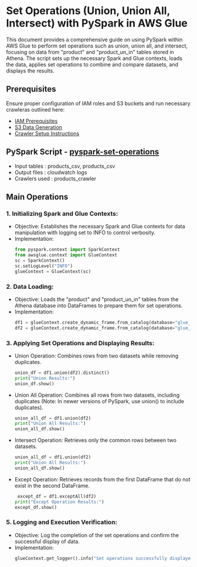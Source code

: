 # Set Operations (Union, Union All, Intersect) with PySpark in AWS Glue
This document provides a comprehensive guide on using PySpark within AWS Glue to perform set operations such as union, union all, and intersect, focusing on data from "product" and "product_un_in" tables stored in Athena. The script sets up the necessary Spark and Glue contexts, loads the data, applies set operations to combine and compare datasets, and displays the results.

## Prerequisites

Ensure proper configuration of IAM roles and S3 buckets and run necessary crawleras outlined here:
* [IAM Prerequisites](IAM-prerequisites.md)
* [S3 Data Generation](s3-data-generation.md)
* [Crawler Setup Instructions](set-up-instructions.md)
  
##  PySpark Script - [pyspark-set-operations](../glue-code/ti-pyspark-union-unionall-intersect.py)
- Input tables          : products_csv, products_csv
- Output files          : cloudwatch logs
- Crawlers used         : products_crawler

## Main Operations

### 1. Initializing Spark and Glue Contexts:
* Objective: Establishes the necessary Spark and Glue contexts for data manipulation with logging set to INFO to control verbosity.
* Implementation:
  ```python
  from pyspark.context import SparkContext
  from awsglue.context import GlueContext
  sc = SparkContext()
  sc.setLogLevel("INFO")
  glueContext = GlueContext(sc)
  ```

### 2. Data Loading:
* Objective: Loads the "product" and "product_un_in" tables from the Athena database into DataFrames to prepare them for set operations.
* Implementation:
  ```python
  df1 = glueContext.create_dynamic_frame.from_catalog(database="glue_db", table_name="product").toDF()
  df2 = glueContext.create_dynamic_frame.from_catalog(database="glue_db", table_name="product_un_in").toDF()

  ```
### 3. Applying Set Operations and Displaying Results:
* Union Operation: Combines rows from two datasets while removing duplicates.
  ```python
  union_df = df1.union(df2).distinct()
  print("Union Results:")
  union_df.show()
  ```
* Union All Operation: Combines all rows from two datasets, including duplicates (Note: In newer versions of PySpark, use union() to include duplicates).
  ```python
  union_all_df = df1.union(df2)
  print("Union All Results:")
  union_all_df.show()

  ```
* Intersect Operation: Retrieves only the common rows between two datasets.
  ```python
  union_all_df = df1.union(df2)
  print("Union All Results:")
  union_all_df.show()
  ```
* Except Operation: Retrieves records from the first DataFrame that do not exist in the second DataFrame.
  ```python
   except_df = df1.exceptAll(df2)
  print("Except Operation Results:")
  except_df.show()
  ```

### 5. Logging and Execution Verification:
* Objective: Log the completion of the set operations and confirm the successful display of data.
* Implementation:
  ```python
  glueContext.get_logger().info("Set operations successfully displayed in the console.")
  ```
